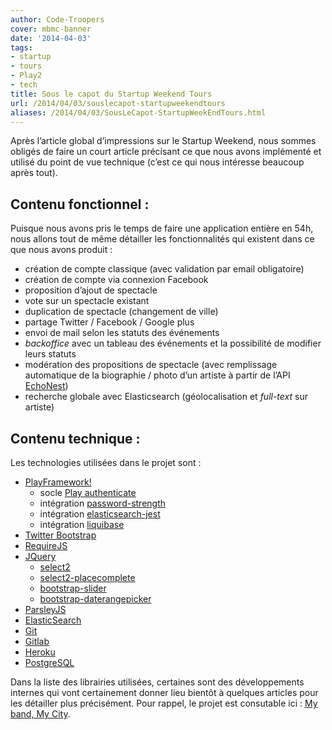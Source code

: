 ```yaml
---
author: Code-Troopers
cover: mbmc-banner
date: '2014-04-03'
tags:
- startup
- tours
- Play2
- tech
title: Sous le capot du Startup Weekend Tours
url: /2014/04/03/souslecapot-startupweekendtours
aliases: /2014/04/03/SousLeCapot-StartupWeekEndTours.html
---
```



Après l’article global d’impressions sur le Startup Weekend, nous sommes obligés de faire un court article précisant ce que nous avons implémenté et utilisé du point de vue technique (c’est ce qui nous intéresse beaucoup après tout).


## Contenu fonctionnel :

Puisque nous avons pris le temps de faire une application entière en 54h, nous allons tout de même détailler les fonctionnalités qui existent dans ce que nous avons produit :
* création de compte classique (avec validation par email obligatoire)
* création de compte via connexion Facebook
* proposition d’ajout de spectacle
* vote sur un spectacle existant
* duplication de spectacle (changement de ville)
* partage Twitter / Facebook / Google plus
* envoi de mail selon les statuts des événements
* _backoffice_ avec un tableau des événements et la possibilité de modifier leurs statuts
* modération des propositions de spectacle (avec remplissage automatique de la biographie / photo d’un artiste à partir de l’API [EchoNest](http://developer.echonest.com/))
* recherche globale avec Elasticsearch (géolocalisation et _full-text_ sur artiste)

## Contenu technique :

Les technologies utilisées dans le projet sont :
* [PlayFramework!](http://playframework.org)
  * socle [Play authenticate](https://github.com/joscha/play-authenticate)
  * intégration [password-strength](http://code-troopers.com/2014/03/05/passwordStrength.html)
  * intégration [elasticsearch-jest](https://github.com/CedricGatay/play2-elasticsearch-jest)
  * intégration [liquibase](https://github.com/CedricGatay/play-liquibase)
* [Twitter Bootstrap](http://getbootstrap.com/)
* [RequireJS](http://requirejs.org/)
* [JQuery](http://jquery.com)
  * [select2](http://ivaynberg.github.io/select2/)
  * [select2-placecomplete](https://github.com/stchangg/placecomplete)
  * [bootstrap-slider](https://github.com/seiyria/bootstrap-slider)
  * [bootstrap-daterangepicker](https://github.com/dangrossman/bootstrap-daterangepicker)
* [ParsleyJS](http://parsleyjs.org)
* [ElasticSearch](http://elasticsearch.org)
* [Git](http://git-scm.com/)
* [Gitlab](http://gitlab.com)
* [Heroku](http://heroku.com)
* [PostgreSQL](http://www.postgresql.org/)

Dans la liste des librairies utilisées, certaines sont des développements internes qui vont certainement donner lieu bientôt à quelques articles pour les détailler plus précisément.
Pour rappel, le projet est consutable ici : [My band, My City](http://mybandmycity.code-troopers.com).
